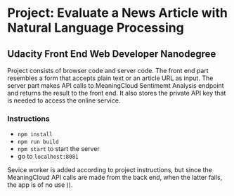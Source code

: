 # Project: Evaluate a News Article with Natural Language Processing
## Udacity Front End Web Developer Nanodegree

Project consists of browser code and server code. 
The front end part resembles a form that accepts plain text or an article URL as input.
The server part makes API calls to MeaningCloud Sentimemt Analysis endpoint and returns the result to the front end.
It also stores the private API key that is needed to access the online service.

### Instructions

- ```npm install```
- ```npm run build```
- ```npm start``` to start the server
- go to ```localhost:8081```

Sevice worker is added according to project instructions, but since the MeaningCloud API calls are made from the back end, when the latter fails, the app is of no use )).